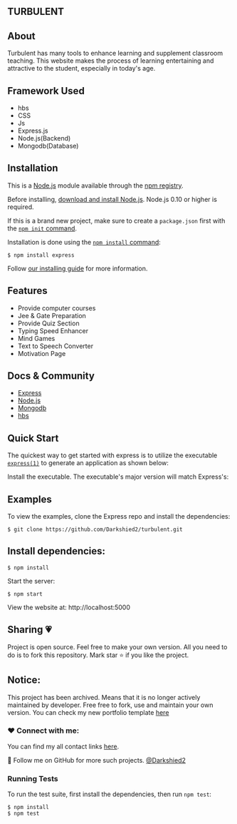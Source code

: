 ##  TURBULENT 

## About
Turbulent has many tools to enhance learning and supplement classroom teaching. This website makes the process of learning entertaining and attractive to the student,
        especially in today's age.
        
## Framework Used
- hbs 
- CSS 
- Js 
- Express.js 
- Node.js(Backend)
- Mongodb(Database)

## Installation

This is a [Node.js](https://nodejs.org/en/) module available through the
[npm registry](https://www.npmjs.com/).

Before installing, [download and install Node.js](https://nodejs.org/en/download/).
Node.js 0.10 or higher is required.

If this is a brand new project, make sure to create a `package.json` first with
the [`npm init` command](https://docs.npmjs.com/creating-a-package-json-file).

Installation is done using the
[`npm install` command](https://docs.npmjs.com/getting-started/installing-npm-packages-locally):

```console
$ npm install express
```

Follow [our installing guide](http://expressjs.com/en/starter/installing.html)
for more information.

## Features

  * Provide computer courses
  * Jee & Gate Preparation
  * Provide Quiz Section
  * Typing Speed Enhancer  
  * Mind Games
  * Text to Speech Converter
  * Motivation Page

## Docs & Community

  * [Express](https://expressjs.com/) 
  * [Node.js](https://nodejs.org/en/docs/) 
  * [Mongodb](https://www.mongodb.com/docs/) 
  * [hbs](https://handlebarsjs.com/) 

## Quick Start

  The quickest way to get started with express is to utilize the executable [`express(1)`](https://github.com/expressjs/generator) to generate an application as shown below:

  Install the executable. The executable's major version will match Express's:

## Examples

  To view the examples, clone the Express repo and install the dependencies:

```console
$ git clone https://github.com/Darkshied2/turbulent.git
```


  ## Install dependencies:

```console
$ npm install
```

  Start the server:

```console
$ npm start
```

  View the website at: http://localhost:5000
  
  
  ## Sharing 💗

Project is open source. Feel free to make your own version. All you need to do is to fork this repository. Mark star ⭐ if you like the project.

## Notice:

This project has been archived. Means that it is no longer actively maintained by developer. Free free to fork, use and maintain your own version. You can check my new portfolio template [here](https://github.com/Darkshied2/)
### ❤️ Connect with me:

You can find my all contact links [here](#).

💙 Follow me on GitHub for more such projects. [@Darkshied2](https://github.com/Darkshied2)



### Running Tests

To run the test suite, first install the dependencies, then run `npm test`:

```console
$ npm install
$ npm test
```


